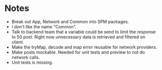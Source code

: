 #  Notes
- Break out App, Network and Common into SPM packages.
- I don't like the name "Common".
- Talk to backend team that a variable could be send to limit the response to 50 post. Right now unnecessary data is retrieved and filtered on client.
- Make the tryMap, decode and map error reusable for network providers.
- Make posts mockable. Needed for unit tests and preview to not do network calls.
- Unit tests is missing.
